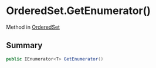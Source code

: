 # OrderedSet.GetEnumerator()

Method in [OrderedSet](api/csharp/yarn.compiler.upgrader.orderedset.md)

## Summary



```csharp
public IEnumerator<T> GetEnumerator()
```

